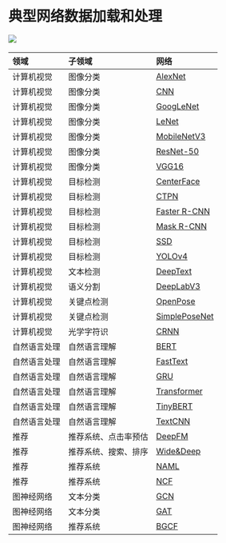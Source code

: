 # 典型网络数据加载和处理

<a href="https://gitee.com/mindspore/docs/blob/master/docs/mindspore/programming_guide/source_zh_cn/load_dataset_networks.md" target="_blank"><img src="https://gitee.com/mindspore/docs/raw/master/resource/_static/logo_source.png"></a>&nbsp;&nbsp;

|  领域 | 子领域  | 网络   |
|:----  |:-------  |:----   |
|计算机视觉 | 图像分类  | [AlexNet](https://gitee.com/mindspore/mindspore/blob/master/model_zoo/official/cv/alexnet/src/dataset.py)
| 计算机视觉  | 图像分类  | [CNN](https://gitee.com/mindspore/mindspore/blob/master/model_zoo/official/cv/cnn_direction_model/src/dataset.py)  |
| 计算机视觉  | 图像分类  | [GoogLeNet](https://gitee.com/mindspore/mindspore/blob/master/model_zoo/official/cv/googlenet/src/dataset.py)   |
| 计算机视觉  | 图像分类  | [LeNet](https://gitee.com/mindspore/mindspore/blob/master/model_zoo/official/cv/lenet/src/dataset.py)    |
| 计算机视觉  | 图像分类  | [MobileNetV3](https://gitee.com/mindspore/mindspore/blob/master/model_zoo/official/cv/mobilenetv3/src/dataset.py)        |
| 计算机视觉  | 图像分类  | [ResNet-50](https://gitee.com/mindspore/mindspore/blob/master/model_zoo/official/cv/resnet/src/dataset.py)   |
| 计算机视觉  | 图像分类  | [VGG16](https://gitee.com/mindspore/mindspore/blob/master/model_zoo/official/cv/vgg16/src/dataset.py)  |
| 计算机视觉 | 目标检测  | [CenterFace](https://gitee.com/mindspore/mindspore/blob/master/model_zoo/official/cv/centerface/src/dataset.py)     |
| 计算机视觉 | 目标检测  | [CTPN](https://gitee.com/mindspore/mindspore/blob/master/model_zoo/official/cv/ctpn/src/dataset.py)     |
| 计算机视觉  | 目标检测  | [Faster R-CNN](https://gitee.com/mindspore/mindspore/blob/master/model_zoo/official/cv/faster_rcnn/src/dataset.py)  |
| 计算机视觉  | 目标检测  | [Mask R-CNN](https://gitee.com/mindspore/mindspore/blob/master/model_zoo/official/cv/maskrcnn/src/dataset.py)  |
| 计算机视觉  | 目标检测  | [SSD](https://gitee.com/mindspore/mindspore/blob/master/model_zoo/official/cv/ssd/src/dataset.py) |
| 计算机视觉 | 目标检测  |[YOLOv4](https://gitee.com/mindspore/mindspore/blob/master/model_zoo/official/cv/yolov4/src/yolo_dataset.py)         |
| 计算机视觉 | 文本检测  | [DeepText](https://gitee.com/mindspore/mindspore/blob/master/model_zoo/official/cv/deeptext/src/dataset.py)                |
| 计算机视觉 | 语义分割  | [DeepLabV3](https://gitee.com/mindspore/mindspore/blob/master/model_zoo/official/cv/deeplabv3/src/data/dataset.py)   |
| 计算机视觉 | 关键点检测  |[OpenPose](https://gitee.com/mindspore/mindspore/blob/master/model_zoo/official/cv/openpose/src/dataset.py)                |
| 计算机视觉 | 关键点检测  |[SimplePoseNet](https://gitee.com/mindspore/mindspore/blob/master/model_zoo/official/cv/simple_pose/src/dataset.py)                |
| 计算机视觉 | 光学字符识  |[CRNN](https://gitee.com/mindspore/mindspore/blob/master/model_zoo/official/cv/crnn/src/dataset.py)                |
| 自然语言处理 | 自然语言理解  | [BERT](https://gitee.com/mindspore/mindspore/blob/master/model_zoo/official/nlp/bert/src/dataset.py)  |
| 自然语言处理 | 自然语言理解  | [FastText](https://gitee.com/mindspore/mindspore/blob/master/model_zoo/official/nlp/fasttext/src/dataset.py)    |
| 自然语言处理 | 自然语言理解  | [GRU](https://gitee.com/mindspore/mindspore/blob/master/model_zoo/official/nlp/gru/src/dataset.py)            |
| 自然语言处理 | 自然语言理解  | [Transformer](https://gitee.com/mindspore/mindspore/blob/master/model_zoo/official/nlp/transformer/src/dataset.py)  |
| 自然语言处理 | 自然语言理解  | [TinyBERT](https://gitee.com/mindspore/mindspore/blob/master/model_zoo/official/nlp/tinybert/src/dataset.py)   |
| 自然语言处理 | 自然语言理解  | [TextCNN](https://gitee.com/mindspore/mindspore/blob/master/model_zoo/official/nlp/textcnn/src/dataset.py)            |
| 推荐 | 推荐系统、点击率预估  | [DeepFM](https://gitee.com/mindspore/mindspore/blob/master/model_zoo/official/recommend/deepfm/src/dataset.py)    |
| 推荐 | 推荐系统、搜索、排序  | [Wide&Deep](https://gitee.com/mindspore/mindspore/blob/master/model_zoo/official/recommend/wide_and_deep/src/datasets.py)      |
| 推荐 | 推荐系统  | [NAML](https://gitee.com/mindspore/mindspore/blob/master/model_zoo/official/recommend/naml/src/dataset.py)             |
| 推荐 | 推荐系统  | [NCF](https://gitee.com/mindspore/mindspore/blob/master/model_zoo/official/recommend/ncf/src/dataset.py)    |
| 图神经网络 | 文本分类  | [GCN](https://gitee.com/mindspore/mindspore/blob/master/model_zoo/official/gnn/gcn/src/dataset.py)  |
| 图神经网络 | 文本分类  | [GAT](https://gitee.com/mindspore/mindspore/blob/master/model_zoo/official/gnn/gat/src/dataset.py) |
| 图神经网络 | 推荐系统 | [BGCF](https://gitee.com/mindspore/mindspore/blob/master/model_zoo/official/gnn/bgcf/src/dataset.py) |
